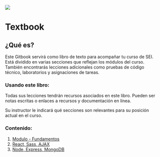 ![](https://pataruco.github.io/ga-assets/assets/logos/ga.svg)

# Textbook

## ¿Qué es?

Este Gitbook servirá como libro de texto para acompañar tu curso de SEI. Está dividido en varias secciones que reflejan los módulos del curso. También encontrarás lecciones adicionales como pruebas de código técnico, laboratorios y asignaciones de tareas.

### Usando este libro:

Todas sus lecciones tendrán recursos asociados en este libro. Pueden ser notas escritas o enlaces a recursos y documentación en línea.

Su instructor le indicará qué secciones son relevantes para su posición actual en el curso.

### Contenido:

1. [Modulo - Fundamentos](./unit-01/readme.md)
2. [React, Sass, AJAX](./unit-02/readme.md)
3. [Node, Express, MongoDB](./unit-03/readme.md)
